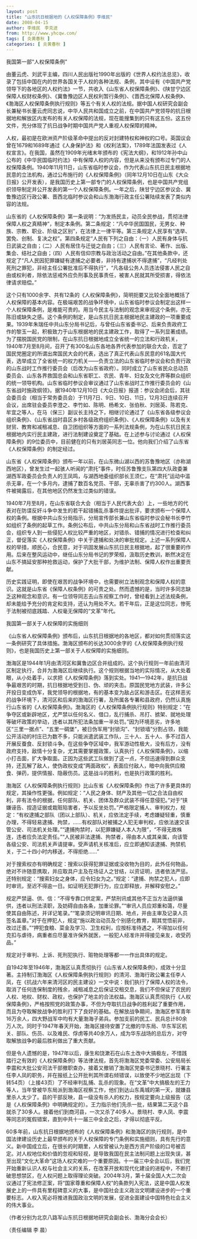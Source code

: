 ```yaml
---
layout: post
title: "山东抗日根据地的《人权保障条例》李维民"
date: 2008-04-15
author: 李维民　李克进
from: http://www.yhcqw.com/
tags: [ 炎黄春秋 ]
categories: [ 炎黄春秋 ]
---
```




我国第一部“人权保障条例”


由董云虎、刘武平主编，四川人民出版社1990年出版的《世界人权约法总览》，收录了包括中国在内的世界各国关于人权的各种法规、条例，其中设有《中国共产党领导下的各地区的人权约法》一节，共收入《山东省人权保障条例》、《陕甘宁边区保障人权财权条例》、《冀鲁豫边区人民权利暂行条例》、《晋西北保障人权条例》、《渤海区人权保障条例执行规则》等五个有关人权的法规。据中国人权研究会副会长兼秘书长董云虎同志说，中华人民共和国成立之前，在中国共产党领导的抗日根据地和解放区内发布的有关人权保障的法规，现在能搜集到的只有这五份。这五份文件，充分体现了抗日战争时期中国共产党人重视人权保障的精神。


人权，最初是在欧洲资产阶级革命中提出的反对封建特权和神权的口号。英国议会曾在1679和1689年通过《人身保护法》和《权利法案》，1789年法国发表过《人权宣言》。在我国，虽然在1909年光绪末年颁布的《宪法大纲》，和1912年孙中山公布的《中华民国临时约法》中有保障人权的内容，但是从来没有颁布过专门的人权保障条例。1940年11月11日，山东省临时参议会，作为代表山东抗日民主根据地民意的立法机构，通过公布施行的《人权保障条例》（同年12月10日在山东《大众日报》公开发表），是我国历史上第一部专门的人权保障条例，也是中国共产党组织领导制定并公开发表的第一个人权保障条例。一年之后，陕甘宁边区参议会、冀鲁豫边区行政公署、晋西北临时参议会和山东渤海行政主任公署陆续发表了类似内容的法规。


山东省的《人权保障条例》第一条说明：“为发扬民主，动员全民参战，贯彻法律保障人权之真精神”，制定本条例。第二条规定：“凡中华民国国民，无男女、种族、宗教、职业、阶级之区别”，在法律上一律平等。第三条规定人民享有“选举、罢免、创制、复决之权”。第四条规定“人民有下列之自由：（一）人民有身体与抗日武装之自由；（二）人民有居住与迁徙之自由；（三）人民有言论、著作、出版、集会、结社之自由；（四）人民有信仰宗教与政治活动之自由。”在其他条款中，还规定了“凡人民因犯罪嫌疑有逮捕之必要者，非持有逮捕状不得逮捕”，“凡经判处死刑之罪犯，非经主任公署批准后不得执行”，“凡各级公务人员违法侵害人民之自由或权利者，除依法惩戒外应负刑事及民事责任，被害人民就其所受损害，得依法律请求赔偿。”


这个只有1000余字、共有12条的《人权保障条例》，简明扼要又比较全面地概括了人权保障的基本内容。在极端艰苦的战争环境中，山东省临时参议会制定出这样一个人权保障条例，是难能可贵的。用当今民主与法制的观念来审视这个条例，亦无陈旧或缺失之感。这个条例的制定，是山东抗日民主根据地民主建政的一项重要成果。1939年朱瑞任中共山东分局书记后，与曾任山东省委书记、后来负责政府工作的黎玉一起，积极致力于山东根据地的民主建政工作，取得了一系列显著成绩。为了摆脱国民党的限制，在山东抗日根据地成立全省统一的立法和行政机关，1940年7月至8月间，召开了有300名山东各地各界代表参加的联合大会，否定了国民党圈定的所谓出席国民大会的代表，选出了真正代表山东民意的61名国大代表，选举成立了全省统一的权力机关——负责立法的山东省临时参议会和负责行政的山东战时工作推行委员会（后改为山东省政府）。同时成立了山东省民众总动员委员会、山东各界救国总会和山东省职工、农民、青年、妇女及文化界等群众组织的统一领导机构。山东省临时参议会审议通过了山东省战时工作推行委员会的《山东省战时施政纲领》。据1940年12月10日《大众日报》报道：参议会闭会后，其驻会委员会（相当于常务委员会）于11月7日、9日、10日、11日，12月3日连续召开会议，出席驻会委员李澄之、李竹如、陈明、杨希文、张伯秋、刘居英、陈若克、牟宜之等人，在马（保三）副议长主持之下，相继讨论通过了《山东省各级参议会组织条例》、《山东省战时县区乡村各级政府组织条例》、《人权保障条例》以及有关财贸、教育和减租减息、自卫团组织等方面的一系列法规条例，为在山东抗日民主根据地内实行民主建政，进行法制建设奠定了基础。在上述参与讨论通过《人权保障条例》的9位委员中，目前健在的只有刘居英同志一位。他向我们介绍了山东省《人权保障条例》的制定经过。


山东省《人权保障条例》颁布一年以前，在山东微山湖以西的苏鲁豫地区（亦称湖西地区），曾发生过一起骇人听闻的“肃托”事件，时任苏鲁豫支队第四大队政委兼湖西军政委员会负责人的王凤鸣，与湖西地委组织部长王须仁，在“肃托”运动中滥杀无辜，在一个多月内，逮捕了数百名党员、干部，无辜杀害了约300人。湖西事件被揭露后，在其他地区仍然发生过类似的错误。


1940年7月至8月，在山东省联合大会（相当于人民代表大会）上，一些地方的代表对在防谍反奸斗争中发生的若干起错捕乱杀事件提出批评，要求颁布一个保障人权的条例。根据中共山东分局指示，分局宣传部长兼山东省临时参议会秘书长李竹如组织了条例的起草工作。条例公布后，中共山东分局和山东省战时工作推行委员会，组织专人到一些侵犯人权比较严重的地区，对错杀、错捕的情况进行检查和纠正，督促落实《人权保障条例》中关于逮捕和处决的审批规定。上述一系列保障人权的举措，顺民心，合民意，对于巩固发展山东抗日民主根据地，起了很重要的作用。后来在整风运动中，继任山东分局书记的罗荣桓，汲取历史教训，断然决定在山东不搞延安那种抢救运动，保护了大批干部，为维护法制、保障人权作出重要贡献。


历史实践证明，即使在艰苦的战争环境中，也需要树立法制观念和保障人权的意识。这就是山东省《保障人权条例》的可贵之处。然而遗憾的是，当时许多同志缺乏这种观念和意识。有一位领导同志去山东视察工作时，曾经看到上述法规条例，却未能给予充分的肯定和支持，还认为用处不大。若干年后，正是这位同志，惨死于法制被彻底践踏、人权毫无保障的“文革”年代。

我国第一部关于人权保障的实施细则


《山东省人权保障条例》颁布后，山东抗日根据地的各地区，都对如何贯彻落实这一条例研究了具体措施。渤海区颁布的长达3000余字的《人权保障条例执行规则》，也是我国历史上第一部关于人权保障的实施细则。


渤海区是1944年1月由清河区和冀鲁边区合并组成的。这个执行规则一年前由清河区制定执行，合并为渤海区后继续执行。这个规则根据当地的实际情况，从大处着眼，从小处着手，以求把《人权保障条例》落到实处。1941—1942年，是抗日战争最艰苦的时期，抗日根据地受到日、伪、顽的夹击。原国民党地方武装，许多公开投日变成伪军，我党领导的根据地，有的基本变为敌占区和游击区。在这样恶劣的战争环境下，清河区和后来的渤海区行署，及所属各专署和县政府，仍然认真施行山东省的《人权保障条例》。渤海区的《人权保障条例执行规则》特别规定：“在争夺区或新辟地区，尤严禁以任何名义、借口，乱行捕杀、吊打、掳架、就地处理等破坏政策的举动，违者以其所犯法条加重一半处罚。”因为环境恶劣，许多地区“三里一据点”、“五里一碉堡”，被日伪军用“封锁沟”、“封锁墙”分割占领，我能公开活动的村庄已为数不多，只能派遣武装工作队，三十人、五十人、多不过百人开展反蚕食、反封锁斗争。在这些争夺区域中，我军游动性极大，没有后方，没有政府支持，敌情十分复杂，尤其需要掌握政策，认真执行《人权保障条例》，以缩小打击面，扩大争取面。正因为这些武工队做到了这一点，不但迅速得到群众支持，还瓦解了敌人，使伪政权变成“两面政权”，表面应付敌人，暗中向我供应粮食、弹药，提供情报、隐蔽伤员。这是战斗的胜利，也是执行政策的胜利。


渤海区《人权保障条例执行规则》比山东省《人权保障条例》作出了许多更具体的规定，其操作性更强。例如规定：“人民之身体、财产及其他一切之合法自由权利，非有法令的根据，任何部队、机关、团体及群众武装不得任意侵犯。”对于“挟嫌诬告、捏造证据或栽赃陷害者，予以反坐处罚。”严格限定捕人、审判权力，规定：“有权逮捕之部队（团以上部队）、机关，应依法定手续，考虑嫌疑轻重，慎重办理，不得轻易逮捕、拘禁，……有权部队对被捕之人犯无审判权，应依法速交该管公安、司法机关处理。”“逮捕拘禁时，以犯罪嫌疑人本人为限”，“不得无故株连，违者应负法定责任。”“人民被非法逮捕、拘禁者，得由本人或其亲属，向该管各级公安、司法机关声请提审。受声请机关核准后，应立即通知该逮捕、拘禁机关，于二十四小时内移送，不得拒绝……”


对于搜索权亦有明确规定：搜索以获得犯罪证据或没收物为目的，此外任何物品，绝对不许随意携取，并应取具户主及在场证人之甘结，以资证明，违者依法严惩。还特别规定：“搜索妇女之身体，应令妇女为之。”规定：“逮捕、拘禁之犯人，应即时审讯，至迟不得逾一日。如证明无犯罪行为，应立即释放，并解释安慰之。”


规定严禁逼、供、信：“不得专靠口供定案，严禁刑讯或其他不正当方法逼供骗供，违者以刑法渎职，及妨碍自由各条，加重论罪。”“审讯人员应郑重和蔼，尽量使其自由陈述，并详记笔录。”“笔录须记明审讯日期、地点，并由主审及记录人员签名盖章。”对于在押犯人，规定“施以政治动员及个别感化教育，期其觉悟前非，改过迁善。”“押犯食粮、菜金及学习、卫生权利，应按标准待遇之，不得加以任何克扣与虐待，病重者应尽量准许保外就医，一般犯人经准许并得接见亲友，收受药品。”

规定对于审判、上诉、死刑犯执行、赃物处理等都一一作出具体的规定。


自1942年至1946年，渤海区认真贯彻执行《山东省人权保障条例》，成效十分显著。主持制订渤海区《人权保障条例执行规则》的清河、渤海行政公署主任李人凤，在《抗战六年来清河区的民主建设》一文中说：我们执行了保障人权的法令，取消了任何连保制度的残余，减租减息之后保证交租交息，我们不但保证了农民的人权、地权、财权、政权，也保护了地主的合法权益。渤海区认真贯彻执行《人权保障条例》，严格按照党的政策办事，不但为夺取抗日战争的胜利起了重要作用，而且为夺取解放战争的胜利打下了良好的基础。在解放战争期间，渤海区参军青年16万余人，四大野战军中均有大量渤海子弟兵。参加支前的民工、民兵总计80余万人次。同时于1947年春天开始，渤海区接待安置了北撤的华东局、华东军区机关、部队、伤员、以及难民、俘虏等共40余万人，成为华东战场的总后方，对夺取解放战争的最后胜利做出了重大贡献。


但是令人遗憾的是，1947年以后，康生和饶漱石在山东土改中大搞极左，不惜践踏行之有效的《人权保障条例》等法律法规，首先将渤海区党委常委、公安局局长李震和大批公安司法干部撤职查办，接着又撤销了渤海区党委书记景晓村、行署主任李人凤的职务，并在报纸上公开批判其所谓右倾错误，以致使不少地区出现（下转54页）（上接43页）了不经审判乱捕、乱杀的现象。在“文革”中大搞极左的王力等人，当年曾被华东局派到渤海区视察工作，他们到达山东禹城的第一天，就嫌县里杀人太少了。县的干部反映，县一级没有杀人的权力，按规定要向上级报告（这是《人权保障条例》中明确规定的）。王力指示他们先杀一批，结果第二天这个县就杀了30多人。接着他们到商河县，一次又杀了40多人。景晓村、李人凤、李震等同志的冤假错案，直到中共十一届三中全会之后，才得以彻底平反。


60多年前，山东抗日根据地颁布的《人权保障条例》和渤海区的执行规则，是中国法律建设历史上最早颁布的关于人权保障的专门条例和实施细则，具有先行的意义。新中国成立后，在很长的时期里，人权曾被认为是西方资产阶级的口号被否定。对人权地位和价值的忽视和轻视，是导致我国在民主法制问题上出现失误，甚至出现“文化大革命”这场人权灾难的一个重要原因。十一届三中全会以后，我们党开始重新认识人权与社会主义的关系，在改革开放和现代化建设的进程中，不断打破思想禁区，在人权问题上取得理论突破。2004年3月，第十届全国人大二次会议通过了宪法修正案，将“国家尊重和保障人权”的条款列入宪法，这是中国人权发展史上的一件具有里程碑意义的大事，是中国社会主义政治文明建设进步的一个重要标志。人权入宪必将推进我国政治文明的发展，促进全面建设中国特色社会主义的伟大事业。

（作者分别为北京八路军山东抗日根据地研究会副会长、渤海分会会长）

（责任编辑 李 晨）


